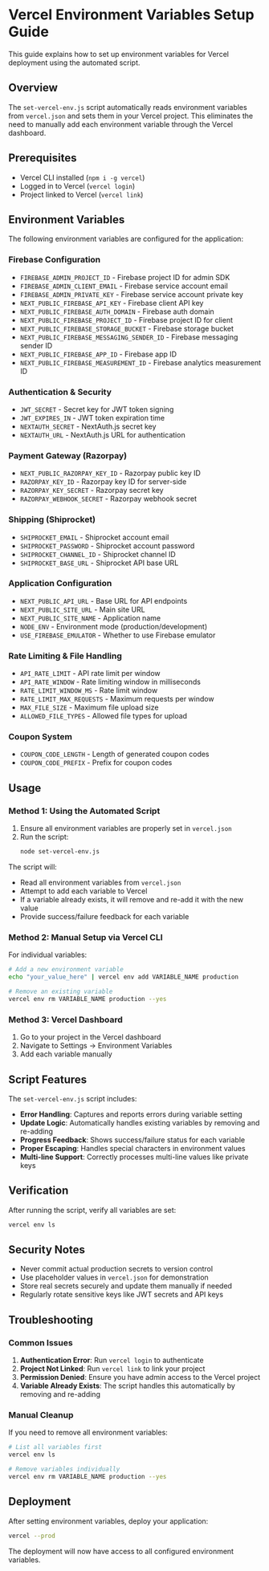 # Vercel Environment Variables Setup Guide

This guide explains how to set up environment variables for Vercel deployment using the automated script.

## Overview

The `set-vercel-env.js` script automatically reads environment variables from `vercel.json` and sets them in your Vercel project. This eliminates the need to manually add each environment variable through the Vercel dashboard.

## Prerequisites

- Vercel CLI installed (`npm i -g vercel`)
- Logged in to Vercel (`vercel login`)
- Project linked to Vercel (`vercel link`)

## Environment Variables

The following environment variables are configured for the application:

### Firebase Configuration

- `FIREBASE_ADMIN_PROJECT_ID` - Firebase project ID for admin SDK
- `FIREBASE_ADMIN_CLIENT_EMAIL` - Firebase service account email
- `FIREBASE_ADMIN_PRIVATE_KEY` - Firebase service account private key
- `NEXT_PUBLIC_FIREBASE_API_KEY` - Firebase client API key
- `NEXT_PUBLIC_FIREBASE_AUTH_DOMAIN` - Firebase auth domain
- `NEXT_PUBLIC_FIREBASE_PROJECT_ID` - Firebase project ID for client
- `NEXT_PUBLIC_FIREBASE_STORAGE_BUCKET` - Firebase storage bucket
- `NEXT_PUBLIC_FIREBASE_MESSAGING_SENDER_ID` - Firebase messaging sender ID
- `NEXT_PUBLIC_FIREBASE_APP_ID` - Firebase app ID
- `NEXT_PUBLIC_FIREBASE_MEASUREMENT_ID` - Firebase analytics measurement ID

### Authentication & Security

- `JWT_SECRET` - Secret key for JWT token signing
- `JWT_EXPIRES_IN` - JWT token expiration time
- `NEXTAUTH_SECRET` - NextAuth.js secret key
- `NEXTAUTH_URL` - NextAuth.js URL for authentication

### Payment Gateway (Razorpay)

- `NEXT_PUBLIC_RAZORPAY_KEY_ID` - Razorpay public key ID
- `RAZORPAY_KEY_ID` - Razorpay key ID for server-side
- `RAZORPAY_KEY_SECRET` - Razorpay secret key
- `RAZORPAY_WEBHOOK_SECRET` - Razorpay webhook secret

### Shipping (Shiprocket)

- `SHIPROCKET_EMAIL` - Shiprocket account email
- `SHIPROCKET_PASSWORD` - Shiprocket account password
- `SHIPROCKET_CHANNEL_ID` - Shiprocket channel ID
- `SHIPROCKET_BASE_URL` - Shiprocket API base URL

### Application Configuration

- `NEXT_PUBLIC_API_URL` - Base URL for API endpoints
- `NEXT_PUBLIC_SITE_URL` - Main site URL
- `NEXT_PUBLIC_SITE_NAME` - Application name
- `NODE_ENV` - Environment mode (production/development)
- `USE_FIREBASE_EMULATOR` - Whether to use Firebase emulator

### Rate Limiting & File Handling

- `API_RATE_LIMIT` - API rate limit per window
- `API_RATE_WINDOW` - Rate limiting window in milliseconds
- `RATE_LIMIT_WINDOW_MS` - Rate limit window
- `RATE_LIMIT_MAX_REQUESTS` - Maximum requests per window
- `MAX_FILE_SIZE` - Maximum file upload size
- `ALLOWED_FILE_TYPES` - Allowed file types for upload

### Coupon System

- `COUPON_CODE_LENGTH` - Length of generated coupon codes
- `COUPON_CODE_PREFIX` - Prefix for coupon codes

## Usage

### Method 1: Using the Automated Script

1. Ensure all environment variables are properly set in `vercel.json`
2. Run the script:
   ```bash
   node set-vercel-env.js
   ```

The script will:

- Read all environment variables from `vercel.json`
- Attempt to add each variable to Vercel
- If a variable already exists, it will remove and re-add it with the new value
- Provide success/failure feedback for each variable

### Method 2: Manual Setup via Vercel CLI

For individual variables:

```bash
# Add a new environment variable
echo "your_value_here" | vercel env add VARIABLE_NAME production

# Remove an existing variable
vercel env rm VARIABLE_NAME production --yes
```

### Method 3: Vercel Dashboard

1. Go to your project in the Vercel dashboard
2. Navigate to Settings → Environment Variables
3. Add each variable manually

## Script Features

The `set-vercel-env.js` script includes:

- **Error Handling**: Captures and reports errors during variable setting
- **Update Logic**: Automatically handles existing variables by removing and re-adding
- **Progress Feedback**: Shows success/failure status for each variable
- **Proper Escaping**: Handles special characters in environment values
- **Multi-line Support**: Correctly processes multi-line values like private keys

## Verification

After running the script, verify all variables are set:

```bash
vercel env ls
```

## Security Notes

- Never commit actual production secrets to version control
- Use placeholder values in `vercel.json` for demonstration
- Store real secrets securely and update them manually if needed
- Regularly rotate sensitive keys like JWT secrets and API keys

## Troubleshooting

### Common Issues

1. **Authentication Error**: Run `vercel login` to authenticate
2. **Project Not Linked**: Run `vercel link` to link your project
3. **Permission Denied**: Ensure you have admin access to the Vercel project
4. **Variable Already Exists**: The script handles this automatically by removing and re-adding

### Manual Cleanup

If you need to remove all environment variables:

```bash
# List all variables first
vercel env ls

# Remove variables individually
vercel env rm VARIABLE_NAME production --yes
```

## Deployment

After setting environment variables, deploy your application:

```bash
vercel --prod
```

The deployment will now have access to all configured environment variables.
